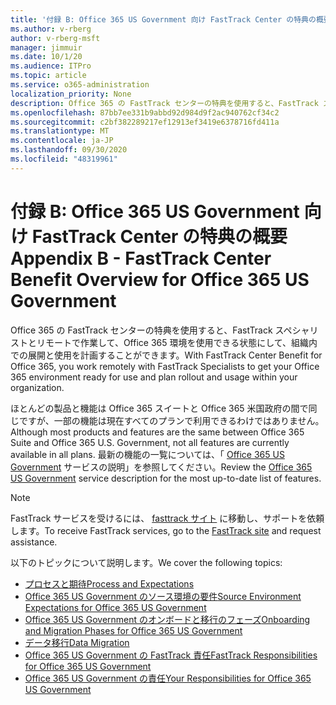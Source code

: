 ```yaml
---
title: '付録 B: Office 365 US Government 向け FastTrack Center の特典の概要'
ms.author: v-rberg
author: v-rberg-msft
manager: jimmuir
ms.date: 10/1/20
ms.audience: ITPro
ms.topic: article
ms.service: o365-administration
localization_priority: None
description: Office 365 の FastTrack センターの特典を使用すると、FastTrack スペシャリストとリモートで作業して、Office 365 環境を使用できる状態にして、組織内での展開と使用を計画することができます。
ms.openlocfilehash: 87bb7ee331b9abbd92d984d9f2ac940762cf34c2
ms.sourcegitcommit: c2bf382289217ef12913ef3419e6378716fd411a
ms.translationtype: MT
ms.contentlocale: ja-JP
ms.lasthandoff: 09/30/2020
ms.locfileid: "48319961"
---
```

# <a name="appendix-b---fasttrack-center-benefit-overview-for-office-365-us-government"></a><span data-ttu-id="2b553-103">付録 B: Office 365 US Government 向け FastTrack Center の特典の概要</span><span class="sxs-lookup"><span data-stu-id="2b553-103">Appendix B - FastTrack Center Benefit Overview for Office 365 US Government</span></span>

<span data-ttu-id="2b553-104">Office 365 の FastTrack センターの特典を使用すると、FastTrack スペシャリストとリモートで作業して、Office 365 環境を使用できる状態にして、組織内での展開と使用を計画することができます。</span><span class="sxs-lookup"><span data-stu-id="2b553-104">With FastTrack Center Benefit for Office 365, you work remotely with FastTrack Specialists to get your Office 365 environment ready for use and plan rollout and usage within your organization.</span></span> 
  
<span data-ttu-id="2b553-105">ほとんどの製品と機能は Office 365 スイートと Office 365 米国政府の間で同じですが、一部の機能は現在すべてのプランで利用できるわけではありません。</span><span class="sxs-lookup"><span data-stu-id="2b553-105">Although most products and features are the same between Office 365 Suite and Office 365 U.S. Government, not all features are currently available in all plans.</span></span> <span data-ttu-id="2b553-106">最新の機能の一覧については、「 [Office 365 US Government](https://aka.ms/aboutgovcloud) サービスの説明」を参照してください。</span><span class="sxs-lookup"><span data-stu-id="2b553-106">Review the [Office 365 US Government](https://aka.ms/aboutgovcloud) service description for the most up-to-date list of features.</span></span>

> [!NOTE]
> <span data-ttu-id="2b553-107">FastTrack サービスを受けるには、 [fasttrack サイト](https://go.microsoft.com/fwlink/?linkid=780698) に移動し、サポートを依頼します。</span><span class="sxs-lookup"><span data-stu-id="2b553-107">To receive FastTrack services, go to the [FastTrack site](https://go.microsoft.com/fwlink/?linkid=780698) and request assistance.</span></span>  

<span data-ttu-id="2b553-108">以下のトピックについて説明します。</span><span class="sxs-lookup"><span data-stu-id="2b553-108">We cover the following topics:</span></span>
- [<span data-ttu-id="2b553-109">プロセスと期待</span><span class="sxs-lookup"><span data-stu-id="2b553-109">Process and Expectations</span></span>](process-and-expectations.md) 
- [<span data-ttu-id="2b553-110">Office 365 US Government のソース環境の要件</span><span class="sxs-lookup"><span data-stu-id="2b553-110">Source Environment Expectations for Office 365 US Government</span></span>](US-Gov-appendix-source-environment-expectations.md)   
- [<span data-ttu-id="2b553-111">Office 365 US Government のオンボードと移行のフェーズ</span><span class="sxs-lookup"><span data-stu-id="2b553-111">Onboarding and Migration Phases for Office 365 US Government</span></span>](US-Gov-appendix-onboarding-and-migration.md)
- [<span data-ttu-id="2b553-112">データ移行</span><span class="sxs-lookup"><span data-stu-id="2b553-112">Data Migration</span></span>](data-migration.md)    
- [<span data-ttu-id="2b553-113">Office 365 US Government の FastTrack 責任</span><span class="sxs-lookup"><span data-stu-id="2b553-113">FastTrack Responsibilities for Office 365 US Government</span></span>](US-Gov-appendix-fasttrack-responsibilities.md)   
- [<span data-ttu-id="2b553-114">Office 365 US Government の責任</span><span class="sxs-lookup"><span data-stu-id="2b553-114">Your Responsibilities for Office 365 US Government</span></span>](US-Gov-appendix-your-responsibilities.md)    

